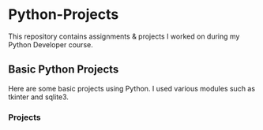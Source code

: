 # Python-Projects
This repository contains assignments &amp; projects I worked on during my Python Developer course.


## Basic Python Projects

Here are some basic projects using Python. I used various modules such as tkinter and sqlite3.

### Projects
